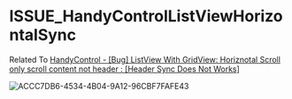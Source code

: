 # ISSUE_HandyControlListViewHorizontalSync

Related To [HandyControl - [Bug] ListView With GridView: Horiznotal Scroll only scroll content not header : [Header Sync Does Not Works] ](https://github.com/HandyOrg/HandyControl/issues/831)

![ACCC7DB6-4534-4B04-9A12-96CBF7FAFE43](https://user-images.githubusercontent.com/13814190/118482853-9a8c1500-b715-11eb-8624-28f64fc2247f.GIF)
